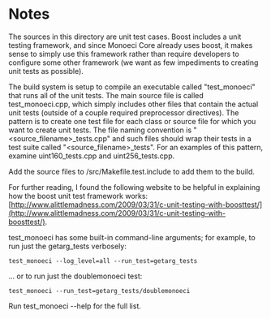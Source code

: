 # Notes
The sources in this directory are unit test cases.  Boost includes a
unit testing framework, and since Monoeci Core already uses boost, it makes
sense to simply use this framework rather than require developers to
configure some other framework (we want as few impediments to creating
unit tests as possible).

The build system is setup to compile an executable called "test_monoeci"
that runs all of the unit tests.  The main source file is called
test_monoeci.cpp, which simply includes other files that contain the
actual unit tests (outside of a couple required preprocessor
directives).  The pattern is to create one test file for each class or
source file for which you want to create unit tests.  The file naming
convention is "<source_filename>_tests.cpp" and such files should wrap
their tests in a test suite called "<source_filename>_tests".  For an
examples of this pattern, examine uint160_tests.cpp and
uint256_tests.cpp.

Add the source files to /src/Makefile.test.include to add them to the build.

For further reading, I found the following website to be helpful in
explaining how the boost unit test framework works:
[http://www.alittlemadness.com/2009/03/31/c-unit-testing-with-boosttest/](http://www.alittlemadness.com/2009/03/31/c-unit-testing-with-boosttest/).

test_monoeci has some built-in command-line arguments; for
example, to run just the getarg_tests verbosely:

    test_monoeci --log_level=all --run_test=getarg_tests

... or to run just the doublemonoeci test:

    test_monoeci --run_test=getarg_tests/doublemonoeci

Run  test_monoeci --help   for the full list.

